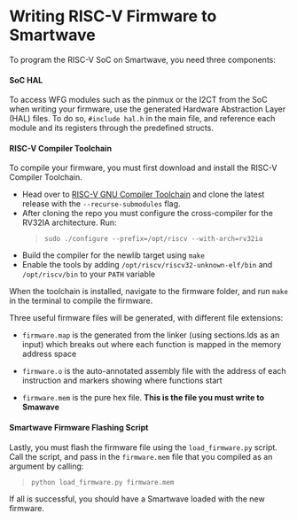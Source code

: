 # Writing RISC-V Firmware to Smartwave

To program the RISC-V SoC on Smartwave, you need three components:

#### SoC HAL
To access WFG modules such as the pinmux or the I2CT from the SoC when writing your firmware, use the generated Hardware Abstraction Layer (HAL) files. To do so, `#include hal.h` in the main file, and reference each module and its registers through the predefined structs.

#### RISC-V Compiler Toolchain
To compile your firmware, you must first download and install the RISC-V Compiler Toolchain.

- Head over to [RISC-V GNU Compiler Toolchain](https://github.com/riscv-collab/riscv-gnu-toolchain) and clone the latest release with the `--recurse-submodules` flag.
- After cloning the repo you must configure the cross-compiler for the RV32IA architecture. Run:
    > `sudo ./configure --prefix=/opt/riscv --with-arch=rv32ia`
- Build the compiler for the newlib target using `make`
- Enable the tools by adding  `/opt/riscv/riscv32-unknown-elf/bin` and `/opt/riscv/bin` to your `PATH` variable

When the toolchain is installed, navigate to the firmware folder, and run `make` in the terminal to compile the firmware.

Three useful firmware files will be generated, with different file extensions:

- `firmware.map` is the generated from the linker (using sections.lds as an input) which breaks out where each function is mapped in the memory address space

- `firmware.o` is the auto-annotated assembly file with the address of each instruction and markers showing where functions start

- `firmware.mem` is the pure hex file. __This is the file you must write to Smawave__

#### Smartwave Firmware Flashing Script
Lastly, you must flash the firmware file using the `load_firmware.py` script. Call the script, and pass in the `firmware.mem` file that you compiled as an argument by calling:
> `python load_firmware.py firmware.mem`

If all is successful, you should have a Smartwave loaded with the new firmware.